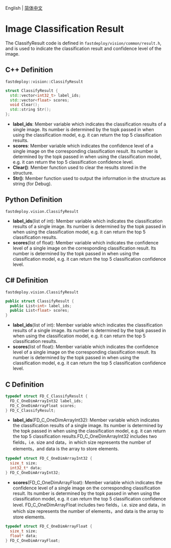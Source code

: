 English | [简体中文](classification_result_CN.md)
# Image Classification Result

The ClassifyResult code is defined in `fastdeploy/vision/common/result.h`, and is used to indicate the classification result and confidence level of the image.

## C++ Definition

`fastdeploy::vision::ClassifyResult`

```c++
struct ClassifyResult {
  std::vector<int32_t> label_ids;
  std::vector<float> scores;
  void Clear();
  std::string Str();
};
```

- **label_ids**: Member variable which indicates the classification results of a single image. Its number is determined by the topk passed in when using the classification model, e.g. it can return the top 5 classification results.
- **scores**: Member variable which indicates the confidence level of a single image on the corresponding classification result. Its number is determined by the topk passed in when using the classification model, e.g. it can return the top 5 classification confidence level.
- **Clear()**: Member function used to clear the results stored in the structure.
- **Str()**: Member function used to output the information in the structure as string (for Debug).

## Python Definition

`fastdeploy.vision.ClassifyResult`

- **label_ids**(list of int): Member variable which indicates the classification results of a single image. Its number is determined by the topk passed in when using the classification model, e.g. it can return the top 5 classification results.
- **scores**(list of float): Member variable which indicates the confidence level of a single image on the corresponding classification result. Its number is determined by the topk passed in when using the classification model, e.g. it can return the top 5 classification confidence level.

## C# Definition

`fastdeploy.vision.ClassifyResult`

```C#
public struct ClassifyResult {
  public List<int> label_ids;
  public List<float> scores;
}
```

- **label_ids**(list of int): Member variable which indicates the classification results of a single image. Its number is determined by the topk passed in when using the classification model, e.g. it can return the top 5 classification results.
- **scores**(list of float): Member variable which indicates the confidence level of a single image on the corresponding classification result. Its number is determined by the topk passed in when using the classification model, e.g. it can return the top 5 classification confidence level.

## C Definition

```c
typedef struct FD_C_ClassifyResult {
  FD_C_OneDimArrayInt32 label_ids;
  FD_C_OneDimArrayFloat scores;
} FD_C_ClassifyResult;
```

- **label_ids**(FD_C_OneDimArrayInt32): Member variable which indicates the classification results of a single image. Its number is determined by the topk passed in when using the classification model, e.g. it can return the top 5 classification results.FD_C_OneDimArrayInt32 includes two fields，i.e. size and data，in which size represents the number of elements，and data is the array to store elements.

```c
typedef struct FD_C_OneDimArrayInt32 {
  size_t size;
  int32_t* data;
} FD_C_OneDimArrayInt32;
```

- **scores**(FD_C_OneDimArrayFloat): Member variable which indicates the confidence level of a single image on the corresponding classification result. Its number is determined by the topk passed in when using the classification model, e.g. it can return the top 5 classification confidence level. FD_C_OneDimArrayFloat includes two fields，i.e. size and data，in which size represents the number of elements，and data is the array to store elements.

```c
typedef struct FD_C_OneDimArrayFloat {
  size_t size;
  float* data;
} FD_C_OneDimArrayFloat;
```
